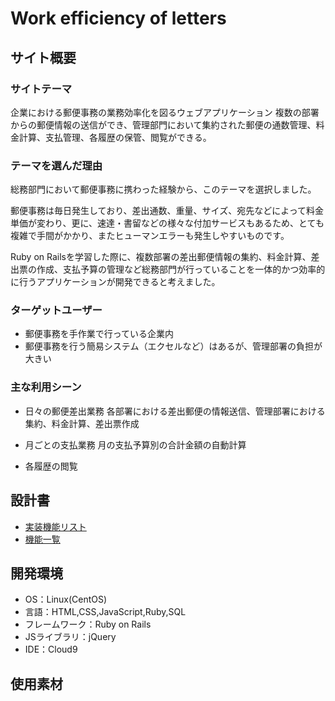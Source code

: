 # Work efficiency of letters

## サイト概要
### サイトテーマ
企業における郵便事務の業務効率化を図るウェブアプリケーション
複数の部署からの郵便情報の送信ができ、管理部門において集約された郵便の通数管理、料金計算、支払管理、各履歴の保管、閲覧ができる。

### テーマを選んだ理由
総務部門において郵便事務に携わった経験から、このテーマを選択しました。

郵便事務は毎日発生しており、差出通数、重量、サイズ、宛先などによって料金単価が変わり、更に、速達・書留などの様々な付加サービスもあるため、とても複雑で手間がかかり、またヒューマンエラーも発生しやすいものです。

Ruby on Railsを学習した際に、複数部署の差出郵便情報の集約、料金計算、差出票の作成、支払予算の管理など総務部門が行っていることを一体的かつ効率的に行うアプリケーションが開発できると考えました。

### ターゲットユーザー
- 郵便事務を手作業で行っている企業内
- 郵便事務を行う簡易システム（エクセルなど）はあるが、管理部署の負担が大きい

### 主な利用シーン
- 日々の郵便差出業務
各部署における差出郵便の情報送信、管理部署における集約、料金計算、差出票作成

- 月ごとの支払業務
月の支払予算別の合計金額の自動計算

- 各履歴の閲覧

## 設計書
- [実装機能リスト](https://docs.google.com/spreadsheets/d/1_f2bJQGsdjx1IxGlhiqKCa9VgmaCknCL2PGkNGcC8qs/edit?usp=sharing)
- [機能一覧](https://docs.google.com/spreadsheets/d/1oKXWKaludEVDDqRBmxTHNCdtVEJwsssdkbfG9HlCyFM/edit?usp=sharing)

## 開発環境
- OS：Linux(CentOS)
- 言語：HTML,CSS,JavaScript,Ruby,SQL
- フレームワーク：Ruby on Rails
- JSライブラリ：jQuery
- IDE：Cloud9

## 使用素材